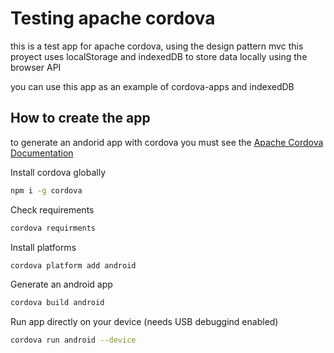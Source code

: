 # Testing apache cordova
this is a test app for apache cordova, using the design pattern mvc
this proyect uses localStorage and indexedDB to store data locally using the browser API

you can use this app as an example of cordova-apps and indexedDB

## How to create the app
to generate an andorid app with cordova you must see the [Apache Cordova Documentation](https://cordova.apache.org/docs/en/latest/)

Install cordova globally
```bash
npm i -g cordova
```
Check requirements
```bash
cordova requirments
```
Install platforms
```bash
cordova platform add android
```
Generate an android app
```bash
cordova build android
```
Run app directly on your device (needs USB debuggind enabled)
```bash
cordova run android --device
```
